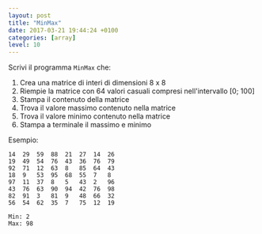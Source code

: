 ```yaml
---
layout: post
title: "MinMax"
date: 2017-03-21 19:44:24 +0100
categories: [array]
level: 10
---
```


Scrivi il programma `MinMax` che:

1. Crea una matrice di interi di dimensioni 8 x 8
2. Riempie la matrice con 64 valori casuali compresi nell'intervallo [0; 100]
3. Stampa il contenuto della matrice
4. Trova il valore massimo contenuto nella matrice
5. Trova il valore minimo contenuto nella matrice
6. Stampa a terminale il massimo e minimo

Esempio:

~~~text
14	29	59	88	21	27	14	26	
19	49	54	76	43	36	76	79	
92	71	12	63	8	85	64	43	
18	9	53	95	68	55	7	8	
97	11	37	8	5	43	2	96	
43	76	63	90	94	42	76	98	
82	91	3	81	9	48	66	32	
56	54	62	35	7	75	12	19	

Min: 2
Max: 98
~~~